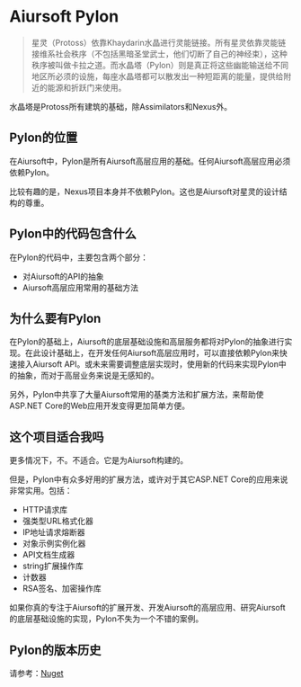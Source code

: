 # Aiursoft Pylon

> 星灵（Protoss）依靠Khaydarin水晶进行灵能链接。所有星灵依靠灵能链接维系社会秩序（不包括黑暗圣堂武士，他们切断了自己的神经束），这种秩序被叫做卡拉之道。而水晶塔（Pylon）则是真正将这些幽能输送给不同地区所必须的设施，每座水晶塔都可以散发出一种短距离的能量，提供给附近的能源和折跃门来使用。

水晶塔是Protoss所有建筑的基础，除Assimilators和Nexus外。

## Pylon的位置

在Aiursoft中，Pylon是所有Aiursoft高层应用的基础。任何Aiursoft高层应用必须依赖Pylon。

比较有趣的是，Nexus项目本身并不依赖Pylon。这也是Aiursoft对星灵的设计结构的尊重。

## Pylon中的代码包含什么

在Pylon的代码中，主要包含两个部分：

* 对Aiursoft的API的抽象
* Aiursoft高层应用常用的基础方法

## 为什么要有Pylon

在Pylon的基础上，Aiursoft的底层基础设施和高层服务都将对Pylon的抽象进行实现。在此设计基础上，在开发任何Aiursoft高层应用时，可以直接依赖Pylon来快速接入Aiursoft API。或未来需要调整底层实现时，使用新的代码来实现Pylon中的抽象，而对于高层业务来说是无感知的。

另外，Pylon中共享了大量Aiursoft常用的基类方法和扩展方法，来帮助使ASP.NET Core的Web应用开发变得更加简单方便。

## 这个项目适合我吗

更多情况下，不。不适合。它是为Aiursoft构建的。

但是，Pylon中有众多好用的扩展方法，或许对于其它ASP.NET Core的应用来说非常实用。包括：

* HTTP请求库
* 强类型URL格式化器
* IP地址请求熔断器
* 对象示例实例化器
* API文档生成器
* string扩展操作库
* 计数器
* RSA签名、加密操作库

如果你真的专注于Aiursoft的扩展开发、开发Aiursoft的高层应用、研究Aiursoft的底层基础设施的实现，Pylon不失为一个不错的案例。

## Pylon的版本历史

请参考：[Nuget](https://www.nuget.org/packages/Aiursoft.Pylon/)
